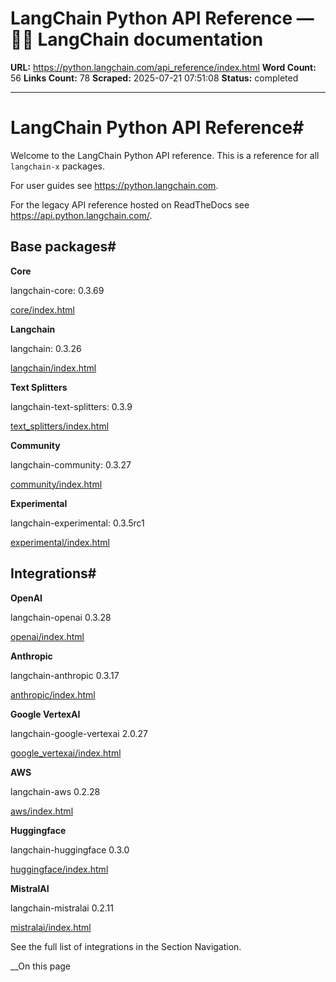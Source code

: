 # LangChain Python API Reference — 🦜🔗 LangChain  documentation

**URL:** https://python.langchain.com/api_reference/index.html
**Word Count:** 56
**Links Count:** 78
**Scraped:** 2025-07-21 07:51:08
**Status:** completed

---

# LangChain Python API Reference\#

Welcome to the LangChain Python API reference. This is a reference for all `langchain-x` packages.

For user guides see <https://python.langchain.com>.

For the legacy API reference hosted on ReadTheDocs see <https://api.python.langchain.com/>.

## Base packages\#

**Core**

langchain-core: 0.3.69

[core/index.html](https://python.langchain.com/api_reference/core/index.html)

**Langchain**

langchain: 0.3.26

[langchain/index.html](https://python.langchain.com/api_reference/langchain/index.html)

**Text Splitters**

langchain-text-splitters: 0.3.9

[text\_splitters/index.html](https://python.langchain.com/api_reference/text_splitters/index.html)

**Community**

langchain-community: 0.3.27

[community/index.html](https://python.langchain.com/api_reference/community/index.html)

**Experimental**

langchain-experimental: 0.3.5rc1

[experimental/index.html](https://python.langchain.com/api_reference/experimental/index.html)

## Integrations\#

**OpenAI**

langchain-openai 0.3.28

[openai/index.html](https://python.langchain.com/api_reference/openai/index.html)

**Anthropic**

langchain-anthropic 0.3.17

[anthropic/index.html](https://python.langchain.com/api_reference/anthropic/index.html)

**Google VertexAI**

langchain-google-vertexai 2.0.27

[google\_vertexai/index.html](https://python.langchain.com/api_reference/google_vertexai/index.html)

**AWS**

langchain-aws 0.2.28

[aws/index.html](https://python.langchain.com/api_reference/aws/index.html)

**Huggingface**

langchain-huggingface 0.3.0

[huggingface/index.html](https://python.langchain.com/api_reference/huggingface/index.html)

**MistralAI**

langchain-mistralai 0.2.11

[mistralai/index.html](https://python.langchain.com/api_reference/mistralai/index.html)

See the full list of integrations in the Section Navigation.

__On this page